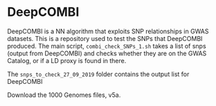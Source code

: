 # DeepCOMBI
DeepCOMBI is a NN algorithm that exploits SNP relationships in GWAS datasets. This is a repository used to test the SNPs that DeepCOMBI produced. The main script, `combi_check_SNPs_1.sh` takes a list of snps (output from DeepCOMBI) and checks whether they are on the GWAS Catalog, or if a LD proxy is found in there.

The `snps_to_check_27_09_2019` folder contains the output list for DeepCOMBI

Download the 1000 Genomes files, v5a.
